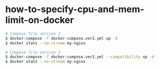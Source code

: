 # how-to-specify-cpu-and-mem-limit-on-docker

```bash
# Compose file version 2
$ docker-compose -f docker-compose.ver2.yml up -d
$ docker stats --no-stream my-nginx

# Compose file version 3
$ docker-compose -f docker-compose.ver2.yml --compatibility up -d
$ docker stats --no-stream my-nginx
```